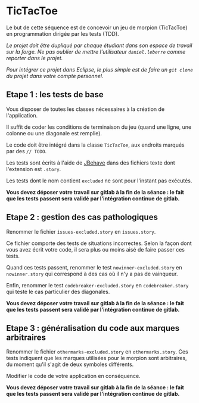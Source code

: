 # TicTacToe

Le but de cette séquence est de concevoir un jeu de morpion (TicTacToe) en programmation dirigée par les tests (TDD).

*Le projet doit être dupliqué par chaque étudiant dans son espace de travail sur la forge. Ne pas oublier de mettre l'utilisateur `daniel.leberre` comme reporter dans le projet.*

*Pour intégrer ce projet dans Eclipse, le plus simple est de faire un `git clone` du projet dans votre compte personnel.*


## Etape 1 : les tests de base

Vous disposer de toutes les classes nécessaires à la création de l'application.

Il suffit de coder les conditions de terminaison du jeu (quand une ligne, une colonne ou une diagonale est remplie).

Le code doit être intégré dans la classe `TicTacToe`, aux endroits marqués par des `// TODO`.

Les tests sont écrits à l'aide de [JBehave](http://jbehave.org/) dans des fichiers texte dont l'extension est `.story`.

Les tests dont le nom contient `excluded` ne sont pour l'instant pas exécutés.

**Vous devez déposer votre travail sur gitlab à la fin de la séance : le fait que les tests passent sera validé par l'intégration continue de gitlab.**

## Etape 2 : gestion des cas pathologiques

Renommer le fichier `issues-excluded.story` en `issues.story`.

Ce fichier comporte des tests de situations incorrectes. Selon la façon dont vous avez écrit
votre code, il sera plus ou moins aisé de faire passer ces tests.

Quand ces tests passent, renommer le test `nowinner-excluded.story` en `nowinner.story` qui correspond 
à des cas où il n'y a pas de vainqueur.

Enfin, renommer le test `codebreaker-excluded.story` en `codebreaker.story` qui teste le cas particulier des diagonales.

**Vous devez déposer votre travail sur gitlab à la fin de la séance : le fait que les tests passent sera validé par l'intégration continue de gitlab.**

## Etape 3 : généralisation du code aux marques arbitraires

Renommer le fichier `othermarks-excluded.story` en `othermarks.story`. Ces tests indiquent que les marques utilisées pour le morpion sont arbitraires, du moment qu'il s'agit de deux symboles différents.

Modifier le code de votre application en conséquence.

**Vous devez déposer votre travail sur gitlab à la fin de la séance : le fait que les tests passent sera validé par l'intégration continue de gitlab.**
